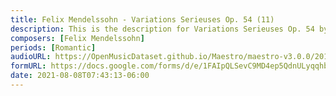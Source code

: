 ```yaml
---
title: Felix Mendelssohn - Variations Serieuses Op. 54 (11)
description: This is the description for Variations Serieuses Op. 54 by Felix Mendelssohn
composers: [Felix Mendelssohn]
periods: [Romantic]
audioURL: https://OpenMusicDataset.github.io/Maestro/maestro-v3.0.0/2013/ORIG-MIDI_01_7_10_13_Group_MID--AUDIO_02_R3_2013_wav--1.midi
formURL: https://docs.google.com/forms/d/e/1FAIpQLSevC9MD4ep5QdnULyqqhbP1VumT3HMYlHR8azy17SiuCAQTlQ/viewform
date: 2021-08-08T07:43:13-06:00
---
```

